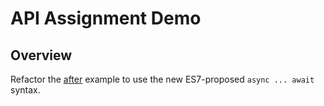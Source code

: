 # API Assignment Demo

## Overview

Refactor the [after](../after) example to use the new ES7-proposed `async ... await` syntax.
